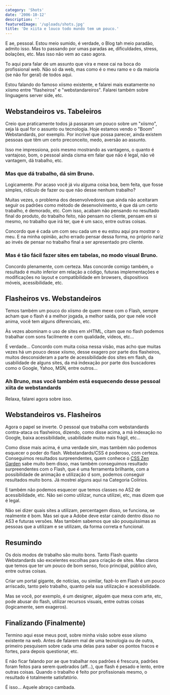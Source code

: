 ```yaml
---
category: 'Shots'
date: '2006-10-12'
description: ''
featuredImage: '/uploads/shots.jpg'
title: 'De xiita e louco todo mundo tem um pouco.'
---
```


E ae, pessoal. Estou meio sumido, é verdade, o Blog tah meio paradão, admito isso. Mas to passando por umas paradas ae, dificuldades, stress, bolações, etc. Mas isso não vem ao caso agora.

To aqui para falar de um assunto que vira e mexe cai na boca do profissional web. Não só da web, mas como é o meu ramo e o da maioria (se não for geral) de todos aqui.

Estou falando do famoso xiismo existente, e falarei mais exatamente no xiismo entre "flasheiros" e "webstandareiros". Falarei também sobre linguagens server side, etc.

## Webstandeiros vs. Tabeleiros

Creio que praticamente todos já passaram um pouco sobre um "xiismo", seja lá qual for o assunto ou tecnologia. Hoje estamos vendo o "Boom" Webstandards, por exemplo. Por incrível que possa parecer, ainda existem pessoas que têm um certo preconceito, medo, aversão ao assunto.

Isso me impressiona, pois mesmo mostrando as vantagens, o quanto é vantajoso, bom, o pessoal ainda cisma em falar que não é legal, não vê vantagem, dá trabalho, etc.

### Mas que dá trabalho, dá sim Bruno.

Logicamente. Por acaso você já viu alguma coisa boa, bem feita, que fosse simples, ridículo de fazer ou que não desse nenhum trabalho?

Muitas vezes, o problema dos desenvolvedores que ainda não aceitaram seguir os padrões como método de desenvolvimento, é que dá um certo trabalho, é demorado, etc. Com isso, acabam não pensando no resultado final do produto, do trabalho feito, não pensam no cliente, pensam em si mesmo, no trabalho que irá ter, que é um saco, entre outras coisas.

Concordo que é cada um com seu cada um e eu estou aqui pra mostrar o meu. E na minha opinião, acho errado pensar dessa forma, no próprio nariz ao invés de pensar no trabalho final a ser apresentado pro cliente.

### Mas é tão fácil fazer sites em tabelas, no modo visual Bruno.

Concordo plenamente, com certeza. Mas concorde comigo também, o resultado é muito inferior em relação a código, futuras implementações e modificações no layout e compatibilidade em browsers, dispositivos móveis, acessibilidade, etc.

## Flasheiros vs. Webstandeiros

Temos também um pouco do xiismo de quem mexe com o Flash, sempre acham que o flash é a melhor jogada, a melhor saída, por que nele você anima, você tem alguns diferenciais, etc.

Às vezes abominam o uso de sites em xHTML, citam que no flash podemos trabalhar com sons facilmente e com qualidade, vídeos, etc...

É verdade... Concordo com muita coisa nessa visão, mas acho que muitas vezes há um pouco desse xiismo, desse exagero por parte dos flasheiros, muitos desconsideram a parte de acessibilidade dos sites em flash, da usabilidade de alguns sites, da má indexação por parte dos buscadores como o Google, Yahoo, MSN, entre outros...

### Ah Bruno, mas você também está esquecendo desse pessoal xiita de webstandards

Relaxa, falarei agora sobre isso.

## Webstandeiros vs. Flasheiros

Agora o papel se inverte. O pessoal que trabalha com webstandards contra-ataca os flasheiros, dizendo, como disse acima, a má indexação no Google, baixa acessibilidade, usabilidade muito mais frágil, etc...

Como disse mais acima, é uma verdade sim, mas também não podemos esquecer o poder do flash. Webstandards/CSS é poderoso, com certeza. Conseguimos resultados surpreendentes, quem conhece o [CSS Zen Garden](http://www.csszengarden.com 'Visitar o site CSS Zen Garden') sabe muito bem disso, mas também conseguimos resultado surpreendentes com o Flash, que é uma ferramenta brilhante, com a possibilidade de animação e utilização d som, podemos conseguir resultados muito bons. Já mostrei alguns aqui na Categoria Colírios.

E também não podemos esquecer que temos classes no AS2 de acessibilidade, etc. Não sei como utilizar, nunca utilizei, etc, mas dizem que é legal.

Não sei dizer quais sites a utilizam, percentagem disso, se funciona, se realmente é bom. Mas sei que a Adobe deve estar caindo dentro disso no AS3 e futuras versões. Mas também sabemos que são pouquíssimas as pessoas que a utilizam e se utilizam, da forma correta e funcional.

## Resumindo

Os dois modos de trabalho são muito bons. Tanto Flash quanto Webstandards são excelentes escolhas para criação de sites. Mas claros que temos que ter um pouco de bom senso, foco principal, público alvo, entre outras coisas.

Criar um portal gigante, de notícias, ou similar, fazê-lo em Flash é um pouco arriscado, tanto pelo trabalho, quanto pela sua utilização e acessibilidade.

Mas se você, por exemplo, é um designer, alguém que mexa com arte, etc, pode abusar do flash, utilizar recursos visuais, entre outras coisas (logicamente, sem exageros).

## Finalizando (Finalmente)

Termino aqui esse meus post, sobre minha visão sobre esse xiismo existente na web. Antes de falarem mal de uma tecnologia ou de outra, primeiro pesquisem sobre cada uma delas para saber os pontos fracos e fortes, para depois questionar, etc.

E não ficar falando por ae que trabalhar nos padrões é frescura, padrões foram feitos para serem quebrados (aff...), que flash é pesado e lento, entre outras coisas. Quando o trabalho é feito por profissionais mesmo, o resultado é totalmente satisfatório.

É isso... Aquele abraço cambada.
